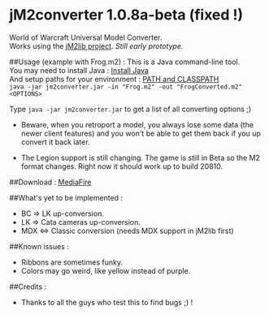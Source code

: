 # jM2converter 1.0.8a-beta (fixed !)
World of Warcraft Universal Model Converter.  
Works using the [jM2lib project](https://github.com/Koward/jM2lib). *Still early prototype.*  

##Usage (example with Frog.m2) :
This is a Java command-line tool.  
You may need to install Java : [Install Java](https://java.com/en/download/help/download_options.xml)  
And setup paths for your environment : [PATH and CLASSPATH](https://docs.oracle.com/javase/tutorial/essential/environment/paths.html)  
`java -jar jm2converter.jar -in "Frog.m2" -out "FrogConverted.m2" <OPTIONS>`

Type `java -jar jm2converter.jar` to get a list of all converting options ;)

* Beware, when you retroport a model, you always lose some data (the newer client features) and you won't be able to get them back if you up convert it back later.

* The Legion support is still changing. The game is still in Beta so the M2 format changes. Right now it should work up to build 20810.

##Download :
[MediaFire](http://adf.ly/1TtsYH)

##What's yet to be implemented :
* BC => LK up-conversion.
* LK => Cata cameras up-conversion.
* MDX <=> Classic conversion (needs MDX support in jM2lib first)

##Known issues :
* Ribbons are sometimes funky.
* Colors may go weird, like yellow instead of purple.

##Credits :
* Thanks to all the guys who test this to find bugs ;) !
